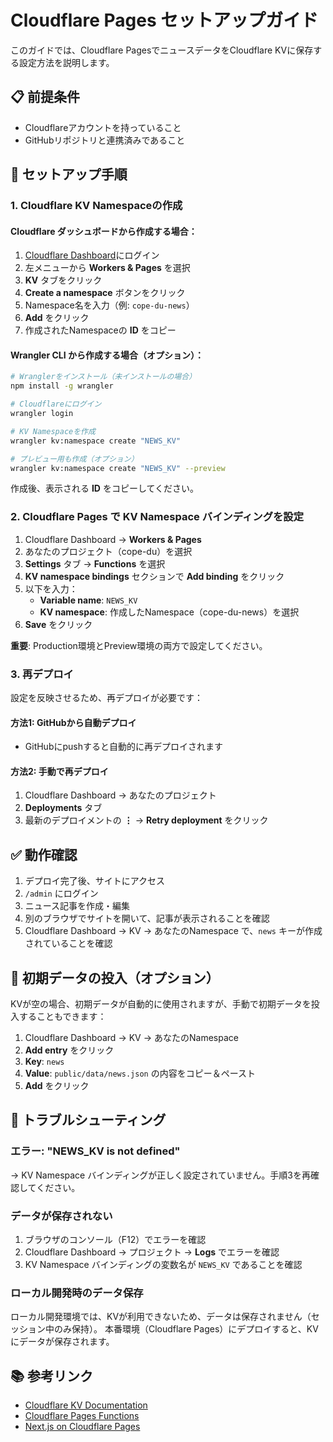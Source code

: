 # Cloudflare Pages セットアップガイド

このガイドでは、Cloudflare PagesでニュースデータをCloudflare KVに保存する設定方法を説明します。

## 📋 前提条件

- Cloudflareアカウントを持っていること
- GitHubリポジトリと連携済みであること

## 🚀 セットアップ手順

### 1. Cloudflare KV Namespaceの作成

#### Cloudflare ダッシュボードから作成する場合：

1. [Cloudflare Dashboard](https://dash.cloudflare.com/)にログイン
2. 左メニューから **Workers & Pages** を選択
3. **KV** タブをクリック
4. **Create a namespace** ボタンをクリック
5. Namespace名を入力（例: `cope-du-news`）
6. **Add** をクリック
7. 作成されたNamespaceの **ID** をコピー

#### Wrangler CLI から作成する場合（オプション）：

```bash
# Wranglerをインストール（未インストールの場合）
npm install -g wrangler

# Cloudflareにログイン
wrangler login

# KV Namespaceを作成
wrangler kv:namespace create "NEWS_KV"

# プレビュー用も作成（オプション）
wrangler kv:namespace create "NEWS_KV" --preview
```

作成後、表示される **ID** をコピーしてください。

### 2. Cloudflare Pages で KV Namespace バインディングを設定

1. Cloudflare Dashboard → **Workers & Pages**
2. あなたのプロジェクト（cope-du）を選択
3. **Settings** タブ → **Functions** を選択
4. **KV namespace bindings** セクションで **Add binding** をクリック
5. 以下を入力：
   - **Variable name**: `NEWS_KV`
   - **KV namespace**: 作成したNamespace（cope-du-news）を選択
6. **Save** をクリック

**重要**: Production環境とPreview環境の両方で設定してください。

### 3. 再デプロイ

設定を反映させるため、再デプロイが必要です：

#### 方法1: GitHubから自動デプロイ
- GitHubにpushすると自動的に再デプロイされます

#### 方法2: 手動で再デプロイ
1. Cloudflare Dashboard → あなたのプロジェクト
2. **Deployments** タブ
3. 最新のデプロイメントの **⋮** → **Retry deployment** をクリック

## ✅ 動作確認

1. デプロイ完了後、サイトにアクセス
2. `/admin` にログイン
3. ニュース記事を作成・編集
4. 別のブラウザでサイトを開いて、記事が表示されることを確認
5. Cloudflare Dashboard → KV → あなたのNamespace で、`news` キーが作成されていることを確認

## 📝 初期データの投入（オプション）

KVが空の場合、初期データが自動的に使用されますが、手動で初期データを投入することもできます：

1. Cloudflare Dashboard → KV → あなたのNamespace
2. **Add entry** をクリック
3. **Key**: `news`
4. **Value**: `public/data/news.json` の内容をコピー＆ペースト
5. **Add** をクリック

## 🔧 トラブルシューティング

### エラー: "NEWS_KV is not defined"

→ KV Namespace バインディングが正しく設定されていません。手順3を再確認してください。

### データが保存されない

1. ブラウザのコンソール（F12）でエラーを確認
2. Cloudflare Dashboard → プロジェクト → **Logs** でエラーを確認
3. KV Namespace バインディングの変数名が `NEWS_KV` であることを確認

### ローカル開発時のデータ保存

ローカル開発環境では、KVが利用できないため、データは保存されません（セッション中のみ保持）。
本番環境（Cloudflare Pages）にデプロイすると、KVにデータが保存されます。

## 📚 参考リンク

- [Cloudflare KV Documentation](https://developers.cloudflare.com/kv/)
- [Cloudflare Pages Functions](https://developers.cloudflare.com/pages/functions/)
- [Next.js on Cloudflare Pages](https://developers.cloudflare.com/pages/framework-guides/nextjs/)

